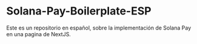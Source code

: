 # Solana-Pay-Boilerplate-ESP
 Este es un repositorio en español, sobre la implementación de Solana Pay en una pagina de NextJS.